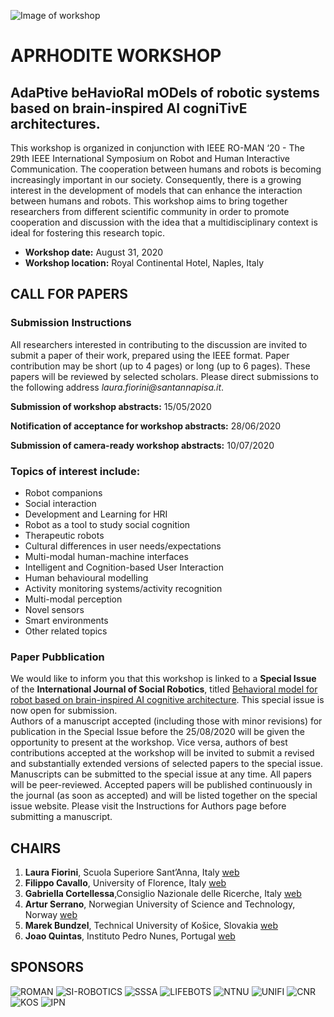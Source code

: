 ![Image of workshop](https://aprhodite.github.io/roman2020/images/ws.png)

# APRHODITE WORKSHOP 
## AdaPtive beHavioRal mODels of robotic systems based on brain-inspired AI cogniTivE architectures.
This workshop is organized in conjunction with IEEE RO-MAN ‘20 - The 29th IEEE International Symposium on Robot and Human Interactive Communication. The cooperation between humans and robots is becoming increasingly important in our society. Consequently, there is a growing interest in the development of models that can enhance the interaction between humans and robots. This workshop aims to bring together researchers from different scientific community in order to promote cooperation and discussion with the idea that a multidisciplinary context is ideal for fostering this research topic.

- **Workshop date:** August 31, 2020
- **Workshop location:** Royal Continental Hotel, Naples, Italy

## CALL FOR PAPERS

### Submission Instructions
All researchers interested in contributing to the discussion are invited to submit a paper of their work, prepared using the IEEE format. Paper contribution may be short (up to 4 pages) or long (up to 6 pages). These papers will be reviewed by selected scholars. Please direct submissions to the following address _laura.fiorini@santannapisa.it_.
 
**Submission of workshop abstracts:** 15/05/2020

**Notification of acceptance for workshop abstracts:** 28/06/2020

**Submission of camera-ready workshop abstracts:** 10/07/2020

### Topics of interest include:
- Robot companions
- Social interaction
- Development and Learning for HRI
- Robot as a tool to study social cognition
- Therapeutic robots
- Cultural differences in user needs/expectations 
- Multi-modal human-machine interfaces
- Intelligent and Cognition-based User Interaction 
- Human behavioural modelling
- Activity monitoring systems/activity recognition 
- Multi-modal perception
- Novel sensors
- Smart environments
- Other related topics

### Paper Pubblication
We would like to inform you that this workshop is linked to a **Special Issue** of the **International Journal of Social Robotics**, titled [Behavioral model for robot based on brain-inspired AI cognitive architecture](https://www.springer.com/journal/12369/updates/17900528).
This special issue is now open for submission.  
Authors of a manuscript accepted (including those with minor revisions) for publication in the Special Issue before the 25/08/2020 will be given the opportunity to present at the workshop.
Vice versa, authors of best contributions accepted at the workshop will be invited to submit a revised and substantially extended versions of selected papers to the special issue.
Manuscripts can be submitted to the special issue at any time. All papers will be peer-reviewed. Accepted papers will be published continuously in the journal (as soon as accepted) and will be listed together on the special issue website. Please visit the Instructions for Authors page before submitting a manuscript. 

## CHAIRS

1. **Laura Fiorini**, Scuola Superiore Sant’Anna, Italy [web](https://www.santannapisa.it/en/laura-fiorini)
2. **Filippo Cavallo**, University of Florence, Italy [web](https://www.researchgate.net/profile/Filippo_Cavallo)
3. **Gabriella Cortellessa**,Consiglio Nazionale delle Ricerche, Italy [web](https://www.istc.cnr.it/en/people/gabriella-cortellessa)
4. **Artur Serrano**, Norwegian University of Science and Technology, Norway [web](https://www.ntnu.edu/employees/artur.serrano)
5. **Marek Bundzel**, Technical University of Košice, Slovakia [web](http://www.ai-cit.sk/People/MarekBundzel)
6. **Joao Quintas**, Instituto Pedro Nunes, Portugal [web](https://www.researchgate.net/profile/Joao_Quintas)

## SPONSORS

 ![ROMAN](https://aprhodite.github.io/roman2020/images/romanLogo.jpg)
 ![SI-ROBOTICS](https://aprhodite.github.io/roman2020/images/SIRob.png)
 ![SSSA](https://aprhodite.github.io/roman2020/images/logo.png)
 ![LIFEBOTS](https://aprhodite.github.io/roman2020/images/lifebots.jpeg)
 ![NTNU](https://aprhodite.github.io/roman2020/images/ntnu_1.png)
 ![UNIFI](https://aprhodite.github.io/roman2020/images/unifi.png)
 ![CNR](https://aprhodite.github.io/roman2020/images/CNR.png)
 ![KOS](https://aprhodite.github.io/roman2020/images/kos.jpg)
 ![IPN](https://aprhodite.github.io/roman2020/images/ipn.png)

